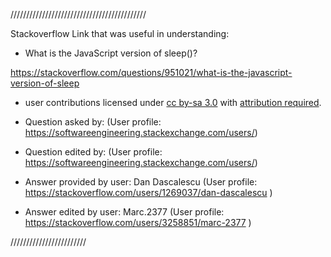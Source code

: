 
///////////////////////////////////////////

Stackoverflow Link that was useful in understanding:

- What is the JavaScript version of sleep()?

https://stackoverflow.com/questions/951021/what-is-the-javascript-version-of-sleep

- user contributions licensed under <a href="https://creativecommons.org/licenses/by-sa/3.0/">cc by-sa 3.0</a> with <a href="https://stackoverflow.blog/2009/06/25/attribution-required/">attribution required</a>.

- Question asked by:  (User profile: https://softwareengineering.stackexchange.com/users/)

- Question edited by: (User profile: https://softwareengineering.stackexchange.com/users/)

- Answer provided by user: Dan Dascalescu (User profile: https://stackoverflow.com/users/1269037/dan-dascalescu )

- Answer edited by user: Marc.2377 (User profile: https://stackoverflow.com/users/3258851/marc-2377 )


////////////////////////
